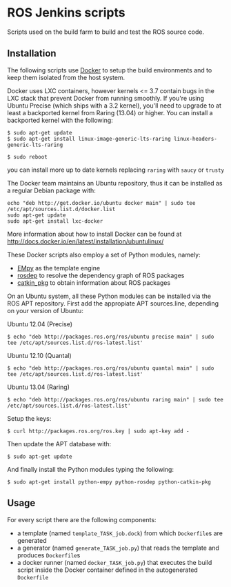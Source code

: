 ROS Jenkins scripts
===================

Scripts used on the build farm to build and test the ROS source code.

Installation
------------

The following scripts use [Docker](http://docker.io) to setup the build environments and to keep them isolated from the host system.

Docker uses LXC containers, however kernels <= 3.7 contain bugs in the LXC stack that prevent Docker from running smoothly. If you're using Ubuntu Precise (which ships with a 3.2 kernel), you'll need to upgrade to at least a backported kernel from Raring (13.04) or higher. You can install a backported kernel with the following:

```
$ sudo apt-get update
$ sudo apt-get install linux-image-generic-lts-raring linux-headers-generic-lts-raring

$ sudo reboot
```

you can install more up to date kernels replacing ```raring``` with ```saucy``` or ```trusty```

The Docker team maintains an Ubuntu repository, thus it can be installed as a regular Debian package with:

```
echo "deb http://get.docker.io/ubuntu docker main" | sudo tee /etc/apt/sources.list.d/docker.list
sudo apt-get update
sudo apt-get install lxc-docker
```

More information about how to install Docker can be found at http://docs.docker.io/en/latest/installation/ubuntulinux/

These Docker scripts also employ a set of Python modules, namely:

* [EMpy](http://www.alcyone.com/software/empy/) as the template engine
* [rosdep](http://wiki.ros.org/rosdep) to resolve the dependency graph of ROS packages
* [catkin_pkg](http://wiki.ros.org/catkin_pkg) to obtain information about ROS packages

On an Ubuntu system, all these Python modules can be installed via the ROS APT repository. First add the appropiate APT sources.line, depending on your version of Ubuntu:

Ubuntu 12.04 (Precise)
```
$ echo "deb http://packages.ros.org/ros/ubuntu precise main" | sudo tee /etc/apt/sources.list.d/ros-latest.list'
```

Ubuntu 12.10 (Quantal)
```
$ echo "deb http://packages.ros.org/ros/ubuntu quantal main" | sudo tee /etc/apt/sources.list.d/ros-latest.list'
```

Ubuntu 13.04 (Raring)
```
$ echo "deb http://packages.ros.org/ros/ubuntu raring main" | sudo tee /etc/apt/sources.list.d/ros-latest.list'
```

Setup the keys:
```
$ curl http://packages.ros.org/ros.key | sudo apt-key add -
```

Then update the APT database with:
```
$ sudo apt-get update
```

And finally install the Python modules typing the following:
```
$ sudo apt-get install python-empy python-rosdep python-catkin-pkg
```

Usage
-----

For every script there are the following components:

- a template (named ```template_TASK_job.dock```) from which ```Dockerfile```s are generated
- a generator (named ```generate_TASK_job.py```) that reads the template and produces ```Dockerfile```s
- a docker runner (named ```docker_TASK_job.py```) that executes the build script inside the Docker container defined in the autogenerated ```Dockerfile```
